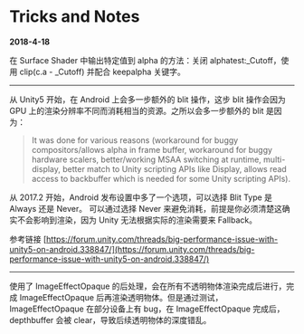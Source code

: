 # Tricks and Notes

**2018-4-18**

在 Surface Shader 中输出特定值到 alpha 的方法：关闭 alphatest:_Cutoff，使用 clip(c.a - _Cutoff) 并配合 keepalpha 关键字。

---

从 Unity5 开始，在 Android 上会多一步额外的 blit 操作，这步 blit 操作会因为 GPU 上的渲染分辨率不同而消耗相当的资源。之所以会多一步额外的 blit 是因为：

> It was done for various reasons (workaround for buggy compositors/allows alpha in frame buffer, workaround for buggy hardware scalers, better/working MSAA switching at runtime, multi-display, better match to Unity scripting APIs like Display, allows read access to backbuffer which is needed for some Unity scripting APIs).

从 2017.2 开始，Android 发布设置中多了一个选项，可以选择 Blit Type 是 Always 还是 Never。 可以通过选择 Never 来避免消耗，前提是你必须清楚这确实不会影响到渲染，因为 Unity 无法根据实际的渲染需要来 Fallback。

参考链接 [https://forum.unity.com/threads/big-performance-issue-with-unity5-on-android.338847/](https://forum.unity.com/threads/big-performance-issue-with-unity5-on-android.338847/)

---

使用了 ImageEffectOpaque 的后处理，会在所有不透明物体渲染完成后进行，完成 ImageEffectOpaque 后再渲染透明物体。但是通过测试，ImageEffectOpaque 在部分设备上有 bug，在 ImageEffectOpaque 完成后，depthbuffer 会被 clear，导致后续透明物体的深度错乱。

